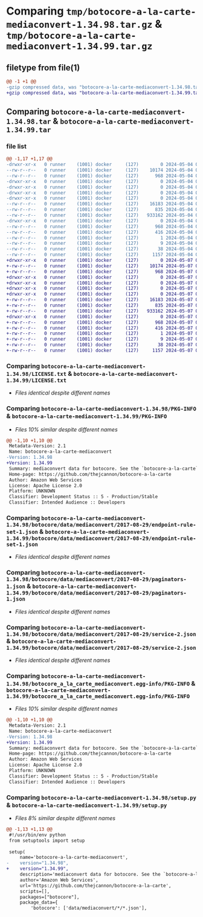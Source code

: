 # Comparing `tmp/botocore-a-la-carte-mediaconvert-1.34.98.tar.gz` & `tmp/botocore-a-la-carte-mediaconvert-1.34.99.tar.gz`

## filetype from file(1)

```diff
@@ -1 +1 @@
-gzip compressed data, was "botocore-a-la-carte-mediaconvert-1.34.98.tar", last modified: Sat May  4 01:01:35 2024, max compression
+gzip compressed data, was "botocore-a-la-carte-mediaconvert-1.34.99.tar", last modified: Tue May  7 01:02:37 2024, max compression
```

## Comparing `botocore-a-la-carte-mediaconvert-1.34.98.tar` & `botocore-a-la-carte-mediaconvert-1.34.99.tar`

### file list

```diff
@@ -1,17 +1,17 @@
-drwxr-xr-x   0 runner    (1001) docker     (127)        0 2024-05-04 01:01:35.214214 botocore-a-la-carte-mediaconvert-1.34.98/
--rw-r--r--   0 runner    (1001) docker     (127)    10174 2024-05-04 01:01:34.000000 botocore-a-la-carte-mediaconvert-1.34.98/LICENSE.txt
--rw-r--r--   0 runner    (1001) docker     (127)      968 2024-05-04 01:01:35.214214 botocore-a-la-carte-mediaconvert-1.34.98/PKG-INFO
-drwxr-xr-x   0 runner    (1001) docker     (127)        0 2024-05-04 01:01:35.214214 botocore-a-la-carte-mediaconvert-1.34.98/botocore/
-drwxr-xr-x   0 runner    (1001) docker     (127)        0 2024-05-04 01:01:35.214214 botocore-a-la-carte-mediaconvert-1.34.98/botocore/data/
-drwxr-xr-x   0 runner    (1001) docker     (127)        0 2024-05-04 01:01:35.214214 botocore-a-la-carte-mediaconvert-1.34.98/botocore/data/mediaconvert/
-drwxr-xr-x   0 runner    (1001) docker     (127)        0 2024-05-04 01:01:35.214214 botocore-a-la-carte-mediaconvert-1.34.98/botocore/data/mediaconvert/2017-08-29/
--rw-r--r--   0 runner    (1001) docker     (127)    16183 2024-05-04 01:01:11.000000 botocore-a-la-carte-mediaconvert-1.34.98/botocore/data/mediaconvert/2017-08-29/endpoint-rule-set-1.json
--rw-r--r--   0 runner    (1001) docker     (127)      835 2024-05-04 01:01:11.000000 botocore-a-la-carte-mediaconvert-1.34.98/botocore/data/mediaconvert/2017-08-29/paginators-1.json
--rw-r--r--   0 runner    (1001) docker     (127)   933162 2024-05-04 01:01:11.000000 botocore-a-la-carte-mediaconvert-1.34.98/botocore/data/mediaconvert/2017-08-29/service-2.json
-drwxr-xr-x   0 runner    (1001) docker     (127)        0 2024-05-04 01:01:35.214214 botocore-a-la-carte-mediaconvert-1.34.98/botocore_a_la_carte_mediaconvert.egg-info/
--rw-r--r--   0 runner    (1001) docker     (127)      968 2024-05-04 01:01:35.000000 botocore-a-la-carte-mediaconvert-1.34.98/botocore_a_la_carte_mediaconvert.egg-info/PKG-INFO
--rw-r--r--   0 runner    (1001) docker     (127)      416 2024-05-04 01:01:35.000000 botocore-a-la-carte-mediaconvert-1.34.98/botocore_a_la_carte_mediaconvert.egg-info/SOURCES.txt
--rw-r--r--   0 runner    (1001) docker     (127)        1 2024-05-04 01:01:35.000000 botocore-a-la-carte-mediaconvert-1.34.98/botocore_a_la_carte_mediaconvert.egg-info/dependency_links.txt
--rw-r--r--   0 runner    (1001) docker     (127)        9 2024-05-04 01:01:35.000000 botocore-a-la-carte-mediaconvert-1.34.98/botocore_a_la_carte_mediaconvert.egg-info/top_level.txt
--rw-r--r--   0 runner    (1001) docker     (127)       38 2024-05-04 01:01:35.214214 botocore-a-la-carte-mediaconvert-1.34.98/setup.cfg
--rw-r--r--   0 runner    (1001) docker     (127)     1157 2024-05-04 01:01:34.000000 botocore-a-la-carte-mediaconvert-1.34.98/setup.py
+drwxr-xr-x   0 runner    (1001) docker     (127)        0 2024-05-07 01:02:37.328095 botocore-a-la-carte-mediaconvert-1.34.99/
+-rw-r--r--   0 runner    (1001) docker     (127)    10174 2024-05-07 01:02:37.000000 botocore-a-la-carte-mediaconvert-1.34.99/LICENSE.txt
+-rw-r--r--   0 runner    (1001) docker     (127)      968 2024-05-07 01:02:37.328095 botocore-a-la-carte-mediaconvert-1.34.99/PKG-INFO
+drwxr-xr-x   0 runner    (1001) docker     (127)        0 2024-05-07 01:02:37.324095 botocore-a-la-carte-mediaconvert-1.34.99/botocore/
+drwxr-xr-x   0 runner    (1001) docker     (127)        0 2024-05-07 01:02:37.324095 botocore-a-la-carte-mediaconvert-1.34.99/botocore/data/
+drwxr-xr-x   0 runner    (1001) docker     (127)        0 2024-05-07 01:02:37.324095 botocore-a-la-carte-mediaconvert-1.34.99/botocore/data/mediaconvert/
+drwxr-xr-x   0 runner    (1001) docker     (127)        0 2024-05-07 01:02:37.324095 botocore-a-la-carte-mediaconvert-1.34.99/botocore/data/mediaconvert/2017-08-29/
+-rw-r--r--   0 runner    (1001) docker     (127)    16183 2024-05-07 01:02:11.000000 botocore-a-la-carte-mediaconvert-1.34.99/botocore/data/mediaconvert/2017-08-29/endpoint-rule-set-1.json
+-rw-r--r--   0 runner    (1001) docker     (127)      835 2024-05-07 01:02:11.000000 botocore-a-la-carte-mediaconvert-1.34.99/botocore/data/mediaconvert/2017-08-29/paginators-1.json
+-rw-r--r--   0 runner    (1001) docker     (127)   933162 2024-05-07 01:02:11.000000 botocore-a-la-carte-mediaconvert-1.34.99/botocore/data/mediaconvert/2017-08-29/service-2.json
+drwxr-xr-x   0 runner    (1001) docker     (127)        0 2024-05-07 01:02:37.328095 botocore-a-la-carte-mediaconvert-1.34.99/botocore_a_la_carte_mediaconvert.egg-info/
+-rw-r--r--   0 runner    (1001) docker     (127)      968 2024-05-07 01:02:37.000000 botocore-a-la-carte-mediaconvert-1.34.99/botocore_a_la_carte_mediaconvert.egg-info/PKG-INFO
+-rw-r--r--   0 runner    (1001) docker     (127)      416 2024-05-07 01:02:37.000000 botocore-a-la-carte-mediaconvert-1.34.99/botocore_a_la_carte_mediaconvert.egg-info/SOURCES.txt
+-rw-r--r--   0 runner    (1001) docker     (127)        1 2024-05-07 01:02:37.000000 botocore-a-la-carte-mediaconvert-1.34.99/botocore_a_la_carte_mediaconvert.egg-info/dependency_links.txt
+-rw-r--r--   0 runner    (1001) docker     (127)        9 2024-05-07 01:02:37.000000 botocore-a-la-carte-mediaconvert-1.34.99/botocore_a_la_carte_mediaconvert.egg-info/top_level.txt
+-rw-r--r--   0 runner    (1001) docker     (127)       38 2024-05-07 01:02:37.328095 botocore-a-la-carte-mediaconvert-1.34.99/setup.cfg
+-rw-r--r--   0 runner    (1001) docker     (127)     1157 2024-05-07 01:02:37.000000 botocore-a-la-carte-mediaconvert-1.34.99/setup.py
```

### Comparing `botocore-a-la-carte-mediaconvert-1.34.98/LICENSE.txt` & `botocore-a-la-carte-mediaconvert-1.34.99/LICENSE.txt`

 * *Files identical despite different names*

### Comparing `botocore-a-la-carte-mediaconvert-1.34.98/PKG-INFO` & `botocore-a-la-carte-mediaconvert-1.34.99/PKG-INFO`

 * *Files 10% similar despite different names*

```diff
@@ -1,10 +1,10 @@
 Metadata-Version: 2.1
 Name: botocore-a-la-carte-mediaconvert
-Version: 1.34.98
+Version: 1.34.99
 Summary: mediaconvert data for botocore. See the `botocore-a-la-carte` package for more info.
 Home-page: https://github.com/thejcannon/botocore-a-la-carte
 Author: Amazon Web Services
 License: Apache License 2.0
 Platform: UNKNOWN
 Classifier: Development Status :: 5 - Production/Stable
 Classifier: Intended Audience :: Developers
```

### Comparing `botocore-a-la-carte-mediaconvert-1.34.98/botocore/data/mediaconvert/2017-08-29/endpoint-rule-set-1.json` & `botocore-a-la-carte-mediaconvert-1.34.99/botocore/data/mediaconvert/2017-08-29/endpoint-rule-set-1.json`

 * *Files identical despite different names*

### Comparing `botocore-a-la-carte-mediaconvert-1.34.98/botocore/data/mediaconvert/2017-08-29/paginators-1.json` & `botocore-a-la-carte-mediaconvert-1.34.99/botocore/data/mediaconvert/2017-08-29/paginators-1.json`

 * *Files identical despite different names*

### Comparing `botocore-a-la-carte-mediaconvert-1.34.98/botocore/data/mediaconvert/2017-08-29/service-2.json` & `botocore-a-la-carte-mediaconvert-1.34.99/botocore/data/mediaconvert/2017-08-29/service-2.json`

 * *Files identical despite different names*

### Comparing `botocore-a-la-carte-mediaconvert-1.34.98/botocore_a_la_carte_mediaconvert.egg-info/PKG-INFO` & `botocore-a-la-carte-mediaconvert-1.34.99/botocore_a_la_carte_mediaconvert.egg-info/PKG-INFO`

 * *Files 10% similar despite different names*

```diff
@@ -1,10 +1,10 @@
 Metadata-Version: 2.1
 Name: botocore-a-la-carte-mediaconvert
-Version: 1.34.98
+Version: 1.34.99
 Summary: mediaconvert data for botocore. See the `botocore-a-la-carte` package for more info.
 Home-page: https://github.com/thejcannon/botocore-a-la-carte
 Author: Amazon Web Services
 License: Apache License 2.0
 Platform: UNKNOWN
 Classifier: Development Status :: 5 - Production/Stable
 Classifier: Intended Audience :: Developers
```

### Comparing `botocore-a-la-carte-mediaconvert-1.34.98/setup.py` & `botocore-a-la-carte-mediaconvert-1.34.99/setup.py`

 * *Files 8% similar despite different names*

```diff
@@ -1,13 +1,13 @@
 #!/usr/bin/env python
 from setuptools import setup
 
 setup(
     name='botocore-a-la-carte-mediaconvert',
-    version="1.34.98",
+    version="1.34.99",
     description='mediaconvert data for botocore. See the `botocore-a-la-carte` package for more info.',
     author='Amazon Web Services',
     url='https://github.com/thejcannon/botocore-a-la-carte',
     scripts=[],
     packages=["botocore"],
     package_data={
         'botocore': ['data/mediaconvert/*/*.json'],
```

